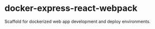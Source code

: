 # docker-express-react-webpack
Scaffold for dockerized web app development and deploy environments.
